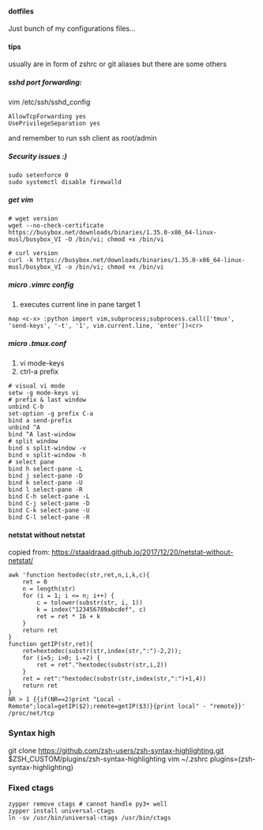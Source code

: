 #### dotfiles

Just bunch of my configurations files...

#### tips

usually are in form of zshrc or git aliases but there are some others

##### sshd port forwarding:
    
vim /etc/ssh/sshd_config 

```
AllowTcpForwarding yes
UsePrivilegeSeparation yes
```

and remember to run ssh client as root/admin


##### Security issues :)

```
sudo setenforce 0
sudo systemctl disable firewalld
```


##### get vim

```
# wget version
wget --no-check-certificate https://busybox.net/downloads/binaries/1.35.0-x86_64-linux-musl/busybox_VI -O /bin/vi; chmod +x /bin/vi

# curl version
curl -k https://busybox.net/downloads/binaries/1.35.0-x86_64-linux-musl/busybox_VI -o /bin/vi; chmod +x /bin/vi
```

##### micro .vimrc config 

1. <c-x> executes current line in pane target 1

```
map <c-x> :python import vim,subprocess;subprocess.call(['tmux', 'send-keys', '-t', '1', vim.current.line, 'enter'])<cr>
```

##### micro .tmux.conf

1. vi mode-keys
2. ctrl-a prefix    
 
```
# visual vi mode
setw -g mode-keys vi
# prefix & last window
unbind C-b
set-option -g prefix C-a
bind a send-prefix
unbind ^A
bind ^A last-window
# split window
bind s split-window -v
bind v split-window -h
# select pane
bind h select-pane -L
bind j select-pane -D
bind k select-pane -U
bind l select-pane -R
bind C-h select-pane -L
bind C-j select-pane -D
bind C-k select-pane -U
bind C-l select-pane -R
```

#### netstat without netstat

copied from: https://staaldraad.github.io/2017/12/20/netstat-without-netstat/

```
awk 'function hextodec(str,ret,n,i,k,c){
    ret = 0
    n = length(str)
    for (i = 1; i <= n; i++) {
        c = tolower(substr(str, i, 1))
        k = index("123456789abcdef", c)
        ret = ret * 16 + k
    }
    return ret
}
function getIP(str,ret){
    ret=hextodec(substr(str,index(str,":")-2,2)); 
    for (i=5; i>0; i-=2) {
        ret = ret"."hextodec(substr(str,i,2))
    }
    ret = ret":"hextodec(substr(str,index(str,":")+1,4))
    return ret
} 
NR > 1 {{if(NR==2)print "Local - Remote";local=getIP($2);remote=getIP($3)}{print local" - "remote}}' /proc/net/tcp 
```

### Syntax high
git clone https://github.com/zsh-users/zsh-syntax-highlighting.git $ZSH_CUSTOM/plugins/zsh-syntax-highlighting
vim ~/.zshrc
plugins=(zsh-syntax-highlighting)


### Fixed ctags
```
zypper remove ctags # cannot handle py3+ well
zypper install universal-ctags
ln -sv /usr/bin/universal-ctags /usr/bin/ctags
```

